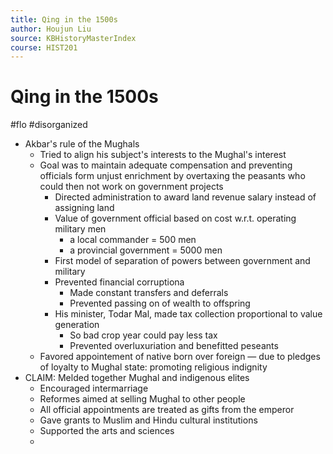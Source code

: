 ```yaml
---
title: Qing in the 1500s
author: Houjun Liu
source: KBHistoryMasterIndex
course: HIST201
---
```


# Qing in the 1500s

#flo #disorganized

* Akbar's rule of the Mughals
    * Tried to align his subject's interests to the Mughal's interest
    * Goal was to maintain adequate compensation and preventing officials form unjust enrichment by overtaxing the peasants who could then not work on government projects
        * Directed administration to award land revenue salary instead of assigning land
        * Value of government official based on cost w.r.t. operating military men
            * a local commander = 500 men
            * a provincial government = 5000 men
        * First model of separation of powers between government and military
        * Prevented financial corruptiona
            * Made constant transfers and deferrals
            * Prevented passing on of wealth to offspring
        * His minister, Todar Mal, made tax collection proportional to value generation
            * So bad crop year could pay less tax
            * Prevented overluxuriation and benefitted peseants
    * Favored appointement of native born over foreign  — due to pledges of loyalty to Mughal state: promoting religious indignity
* CLAIM: Melded together Mughal and indigenous elites
    * Encouraged intermarriage
    * Reformes aimed at selling Mughal to other people
    * All official appointments are treated as gifts from the emperor
    * Gave grants to Muslim and Hindu cultural institutions
    * Supported the arts and sciences
    * 